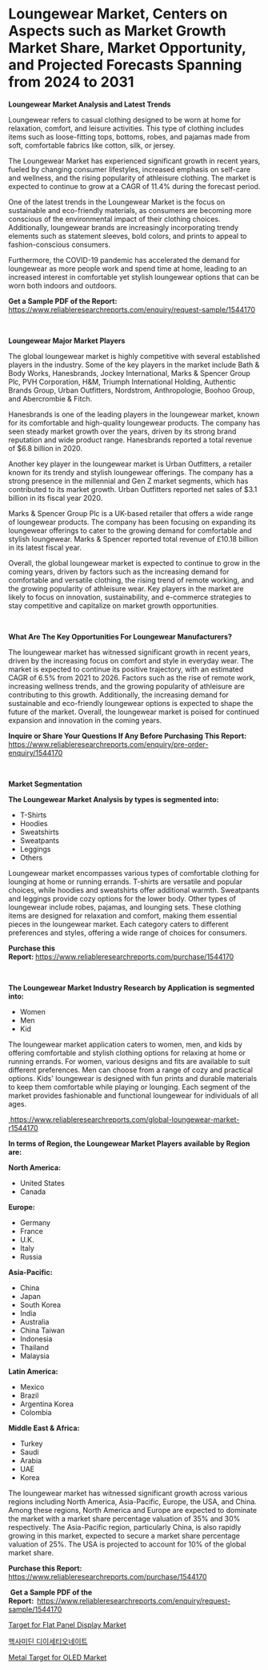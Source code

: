<p><h1>Loungewear Market, Centers on Aspects such as Market Growth Market Share, Market Opportunity, and Projected Forecasts Spanning from 2024 to 2031</h1></p><p><strong>Loungewear Market Analysis and Latest Trends</strong></p>
<p><p>Loungewear refers to casual clothing designed to be worn at home for relaxation, comfort, and leisure activities. This type of clothing includes items such as loose-fitting tops, bottoms, robes, and pajamas made from soft, comfortable fabrics like cotton, silk, or jersey.</p><p>The Loungewear Market has experienced significant growth in recent years, fueled by changing consumer lifestyles, increased emphasis on self-care and wellness, and the rising popularity of athleisure clothing. The market is expected to continue to grow at a CAGR of 11.4% during the forecast period.</p><p>One of the latest trends in the Loungewear Market is the focus on sustainable and eco-friendly materials, as consumers are becoming more conscious of the environmental impact of their clothing choices. Additionally, loungewear brands are increasingly incorporating trendy elements such as statement sleeves, bold colors, and prints to appeal to fashion-conscious consumers.</p><p>Furthermore, the COVID-19 pandemic has accelerated the demand for loungewear as more people work and spend time at home, leading to an increased interest in comfortable yet stylish loungewear options that can be worn both indoors and outdoors.</p></p>
<p><strong>Get a Sample PDF of the Report:&nbsp;</strong> <a href="https://www.reliableresearchreports.com/enquiry/request-sample/1544170">https://www.reliableresearchreports.com/enquiry/request-sample/1544170</a></p>
<p>&nbsp;</p>
<p><strong>Loungewear Major Market Players</strong></p>
<p><p>The global loungewear market is highly competitive with several established players in the industry. Some of the key players in the market include Bath & Body Works, Hanesbrands, Jockey International, Marks & Spencer Group Plc, PVH Corporation, H&M, Triumph International Holding, Authentic Brands Group, Urban Outfitters, Nordstrom, Anthropologie, Boohoo Group, and Abercrombie & Fitch.</p><p>Hanesbrands is one of the leading players in the loungewear market, known for its comfortable and high-quality loungewear products. The company has seen steady market growth over the years, driven by its strong brand reputation and wide product range. Hanesbrands reported a total revenue of $6.8 billion in 2020.</p><p>Another key player in the loungewear market is Urban Outfitters, a retailer known for its trendy and stylish loungewear offerings. The company has a strong presence in the millennial and Gen Z market segments, which has contributed to its market growth. Urban Outfitters reported net sales of $3.1 billion in its fiscal year 2020.</p><p>Marks & Spencer Group Plc is a UK-based retailer that offers a wide range of loungewear products. The company has been focusing on expanding its loungewear offerings to cater to the growing demand for comfortable and stylish loungewear. Marks & Spencer reported total revenue of £10.18 billion in its latest fiscal year.</p><p>Overall, the global loungewear market is expected to continue to grow in the coming years, driven by factors such as the increasing demand for comfortable and versatile clothing, the rising trend of remote working, and the growing popularity of athleisure wear. Key players in the market are likely to focus on innovation, sustainability, and e-commerce strategies to stay competitive and capitalize on market growth opportunities.</p></p>
<p>&nbsp;</p>
<p><strong>What Are The Key Opportunities For Loungewear Manufacturers?</strong></p>
<p><p>The loungewear market has witnessed significant growth in recent years, driven by the increasing focus on comfort and style in everyday wear. The market is expected to continue its positive trajectory, with an estimated CAGR of 6.5% from 2021 to 2026. Factors such as the rise of remote work, increasing wellness trends, and the growing popularity of athleisure are contributing to this growth. Additionally, the increasing demand for sustainable and eco-friendly loungewear options is expected to shape the future of the market. Overall, the loungewear market is poised for continued expansion and innovation in the coming years.</p></p>
<p><strong>Inquire or Share Your Questions If Any Before Purchasing This Report:</strong> <a href="https://www.reliableresearchreports.com/enquiry/pre-order-enquiry/1544170">https://www.reliableresearchreports.com/enquiry/pre-order-enquiry/1544170</a></p>
<p>&nbsp;</p>
<p><strong>Market Segmentation</strong></p>
<p><strong>The Loungewear Market Analysis by types is segmented into:</strong></p>
<p><ul><li>T-Shirts</li><li>Hoodies</li><li>Sweatshirts</li><li>Sweatpants</li><li>Leggings</li><li>Others</li></ul></p>
<p><p>Loungewear market encompasses various types of comfortable clothing for lounging at home or running errands. T-shirts are versatile and popular choices, while hoodies and sweatshirts offer additional warmth. Sweatpants and leggings provide cozy options for the lower body. Other types of loungewear include robes, pajamas, and lounging sets. These clothing items are designed for relaxation and comfort, making them essential pieces in the loungewear market. Each category caters to different preferences and styles, offering a wide range of choices for consumers.</p></p>
<p><strong>Purchase this Report:&nbsp;</strong><a href="https://www.reliableresearchreports.com/purchase/1544170">https://www.reliableresearchreports.com/purchase/1544170</a></p>
<p>&nbsp;</p>
<p><strong>The Loungewear Market Industry Research by Application is segmented into:</strong></p>
<p><ul><li>Women</li><li>Men</li><li>Kid</li></ul></p>
<p><p>The loungewear market application caters to women, men, and kids by offering comfortable and stylish clothing options for relaxing at home or running errands. For women, various designs and fits are available to suit different preferences. Men can choose from a range of cozy and practical options. Kids' loungewear is designed with fun prints and durable materials to keep them comfortable while playing or lounging. Each segment of the market provides fashionable and functional loungewear for individuals of all ages.</p></p>
<p><a href="https://www.reliableresearchreports.com/global-loungewear-market-r1544170">&nbsp;https://www.reliableresearchreports.com/global-loungewear-market-r1544170</a></p>
<p><strong>In terms of Region, the Loungewear Market Players available by Region are:</strong></p>
<p>
    <p> <strong> North America: </strong>
        <ul>
            <li>United States</li>
            <li>Canada</li>
        </ul>
        </p> 
    <p> <strong> Europe: </strong>
        <ul>
            <li>Germany</li>
            <li>France</li>
            <li>U.K.</li>
            <li>Italy</li>
            <li>Russia</li>
        </ul>
        </p> 
    <p> <strong> Asia-Pacific: </strong>
        <ul>
            <li>China</li>
            <li>Japan</li>
            <li>South Korea</li>
            <li>India</li>
            <li>Australia</li>
            <li>China Taiwan</li>
            <li>Indonesia</li>
            <li>Thailand</li>
            <li>Malaysia</li>
        </ul>
        </p> 
    <p> <strong> Latin America: </strong>
        <ul>
            <li>Mexico</li>
            <li>Brazil</li>
            <li>Argentina Korea</li>
            <li>Colombia</li>
        </ul>
        </p> 
    <p> <strong> Middle East & Africa: </strong>
        <ul>
            <li>Turkey</li>
            <li>Saudi</li>
            <li>Arabia</li>
            <li>UAE</li>
            <li>Korea</li>
        </ul>
    </p>
    </p>
<p><p>The loungewear market has witnessed significant growth across various regions including North America, Asia-Pacific, Europe, the USA, and China. Among these regions, North America and Europe are expected to dominate the market with a market share percentage valuation of 35% and 30% respectively. The Asia-Pacific region, particularly China, is also rapidly growing in this market, expected to secure a market share percentage valuation of 25%. The USA is projected to account for 10% of the global market share.</p></p>
<p><strong>Purchase this Report: </strong><a href="https://www.reliableresearchreports.com/purchase/1544170">https://www.reliableresearchreports.com/purchase/1544170</a></p>
<p>&nbsp;<strong>Get a Sample PDF of the Report:&nbsp;&nbsp;</strong><a href="https://www.reliableresearchreports.com/enquiry/request-sample/1544170">https://www.reliableresearchreports.com/enquiry/request-sample/1544170</a></p>
<p><strong></strong></p>
<p><p><a href="https://github.com/flwellarose/Market-Research-Report-List-1/blob/main/target-for-flat-panel-display-market.md">Target for Flat Panel Display Market</a></p><p><a href="https://github.com/mofijurk071/Market-Research-Report-List-1/blob/main/4628105147564.md">헥사미딘 디이세티오네이트</a></p><p><a href="https://github.com/AndreanneHane2023/Market-Research-Report-List-1/blob/main/metal-target-for-oled-market.md">Metal Target for OLED Market</a></p></p>